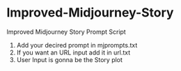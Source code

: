 # Improved-Midjourney-Story

Improved Midjourney Story Prompt Script

1. Add your decired prompt in mjprompts.txt
2. If you want an URL input add it in url.txt
3. User Input is gonna be the Story plot
